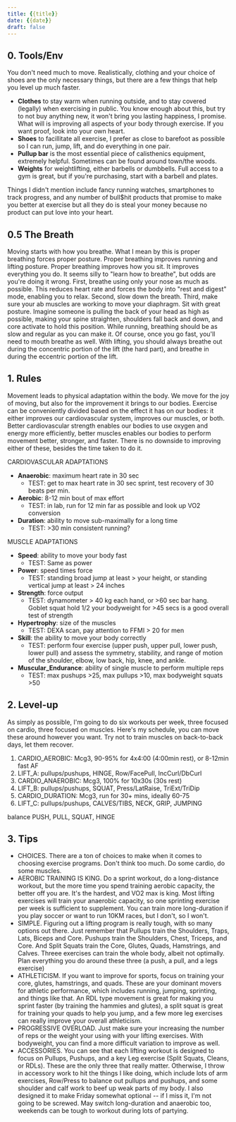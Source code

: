 ```yaml
---
title: {{title}}
date: {{date}}
draft: false
---
```

## 0. Tools/Env
You don't need much to move. Realistically, clothing and your choice of shoes are the only necessary things, but there are a few things that help you level up much faster.
- **Clothes** to stay warm when running outside, and to stay covered (legally) when exercising in public. You know enough about this, but try to not buy anything new, it won't bring you lasting happiness, I promise. What will is improving all aspects of your body through exercise. If you want proof, look into your own heart.
- **Shoes** to facillitate all exercise, I prefer as close to barefoot as possible so I can run, jump, lift, and do everything in one pair.
- **Pullup bar** is the most essential piece of calisthenics equipment, extremely helpful. Sometimes can be found around town/the woods.
- **Weights** for weightlifting, either barbells or dumbbells. Full access to a gym is great, but if you're purchasing, start with a barbell and plates.

Things I didn't mention include fancy running watches, smartphones to track progress, and any number of bull$hit products that promise to make you better at exercise but all they do is steal your money because no product can put love into your heart.

## 0.5 The Breath
Moving starts with how you breathe. What I mean by this is proper breathing forces proper posture. Proper breathing improves running and lifting posture. Proper breathing improves how you sit. It improves everything you do. It seems silly to "learn how to breathe", but odds are you're doing it wrong. First, breathe using only your nose as much as possible. This reduces heart rate and forces the body into "rest and digest" mode, enabling you to relax. Second, slow down the breath. Third, make sure your ab muscles are working to move your diaphragm. Sit with great posture. Imagine someone is pulling the back of your head as high as possible, making your spine straighten, shoulders fall back and down, and core activate to hold this position. While running, breathing should be as slow and regular as you can make it. Of course, once you go fast, you'll need to mouth breathe as well. With lifting, you should always breathe out during the concentric portion of the lift (the hard part), and breathe in during the eccentric portion of the lift.

## 1. Rules
Movement leads to physical adaptation within the body. We move for the joy of moving, but also for the improvement it brings to our bodies. Exercise can be conveniently divided based on the effect it has on our bodies: it either improves our cardiovascular system, improves our muscles, or both. Better cardiovascular strength enables our bodies to use oxygen and energy more efficiently, better muscles enables our bodies to perform movement better, stronger, and faster. There is no downside to improving either of these, besides the time taken to do it.

CARDIOVASCULAR ADAPTATIONS
- **Anaerobic**: maximum heart rate in 30 sec
	- TEST: get to max heart rate in 30 sec sprint, test recovery of 30 beats per min.
- **Aerobic**: 8-12 min bout of max effort
	- TEST: in lab, run for 12 min far as possible and look up VO2 conversion
- **Duration**: ability to move sub-maximally for a long time
	- TEST: >30 min consistent running?

MUSCLE ADAPTATIONS
- **Speed**: ability to move your body fast
	- TEST: Same as power
- **Power**: speed times force
	- TEST: standing broad jump at least > your height, or standing vertical jump at least > 24 inches
- **Strength**: force output
	- TEST: dynamometer > 40 kg each hand, or >60 sec bar hang. Goblet squat hold 1/2 your bodyweight for >45 secs is a good overall test of strength
- **Hypertrophy**: size of the muscles
	- TEST: DEXA scan, pay attention to FFMI > 20 for men
- **Skill**: the ability to move your body correctly
	- TEST: perform four exercise (upper push, upper pull, lower push, lower pull) and assess the symmetry, stability, and range of motion of the shoulder, elbow, low back, hip, knee, and ankle.
- **Muscular_Endurance**: ability of single muscle to perform multiple reps
	- TEST: max pushups >25, max pullups >10, max bodyweight squats >50

## 2. Level-up
As simply as possible, I'm going to do six workouts per week, three focused on cardio, three focused on muscles. Here's my schedule, you can move these around however you want. Try not to train muscles on back-to-back days, let them recover.
1. CARDIO_AEROBIC: Mcg3, 90-95% for 4x4:00 (4:00min rest), or 8-12min fast AF
2. LIFT_A: pullups/pushups, HINGE, Row/FacePull, IncCurl/DbCurl
3. CARDIO_ANAEROBIC: Mcg3, 100% for 10x30s (30s rest)
4. LIFT_B: pullups/pushups, SQUAT, Press/LatRaise, TriExt/TriDip
5. CARDIO_DURATION: Mcg3, run for 30+ mins, ideally 60-75
6. LIFT_C: pullups/pushups, CALVES/TIBS, NECK, GRIP, JUMPING

balance PUSH, PULL, SQUAT, HINGE

## 3. Tips
- CHOICES. There are a ton of choices to make when it comes to choosing exercise programs. Don't think too much. Do some cardio, do some muscles.
- AEROBIC TRAINING IS KING. Do a sprint workout, do a long-distance workout, but the more time you spend training aerobic capacity, the better off you are. It's the hardest, and VO2 max is king. Most lifting exercises will train your anaerobic capacity, so one sprinting exercise per week is sufficient to supplement. You can train more long-duration if you play soccer or want to run 10KM races, but I don't, so I won't.
- SIMPLE. Figuring out a lifting program is really tough, with so many options out there. Just remember that Pullups train the Shoulders, Traps, Lats, Biceps and Core. Pushups train the Shoulders, Chest, Triceps, and Core. And Split Squats train the Core, Glutes, Quads, Hamstrings, and Calves. Threee exercises can train the whole body, albeit not optimally. Plan everything you do around these three (a push, a pull, and a legs exercise)
- ATHLETICISM. If you want to improve for sports, focus on training your core, glutes, hamstrings, and quads. These are your dominant movers for athletic performance, which includes running, jumping, sprinting, and things like that. An RDL type movement is great for making you sprint faster (by training the hammies and glutes), a split squat is great for training your quads to help you jump, and a few more leg exercises can really improve your overall athleticism.
- PROGRESSIVE OVERLOAD. Just make sure your increasing the number of reps or the weight your using with your lifting exercises. With bodyweight, you can find a more difficult variation to improve as well.
- ACCESSORIES. You can see that each lifting workout is designed to focus on Pullups, Pushups, and a key Leg exercise (Split Squats, Cleans, or RDLs). These are the only three that really matter. Otherwise, I throw in accessory work to hit the things I like doing, which include lots of arm exercises, Row/Press to balance out pullups and pushups, and some shoulder and calf work to beef up weak parts of my body. I also designed it to make Friday somewhat optional -- if I miss it, I'm not going to be screwed. May switch long-duration and anaerobic too, weekends can be tough to workout during lots of partying.
